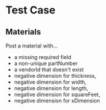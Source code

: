 # Test Case

## Materials

Post a material with...

- a missing required field
- a non-unique partNumber
- a vendorId that doesn't exist
- negative dimension for thickness,
- negative dimension for width,
- negative dimension for length,
- negative dimension for squareFeet,
- negative dimension for xDimension
